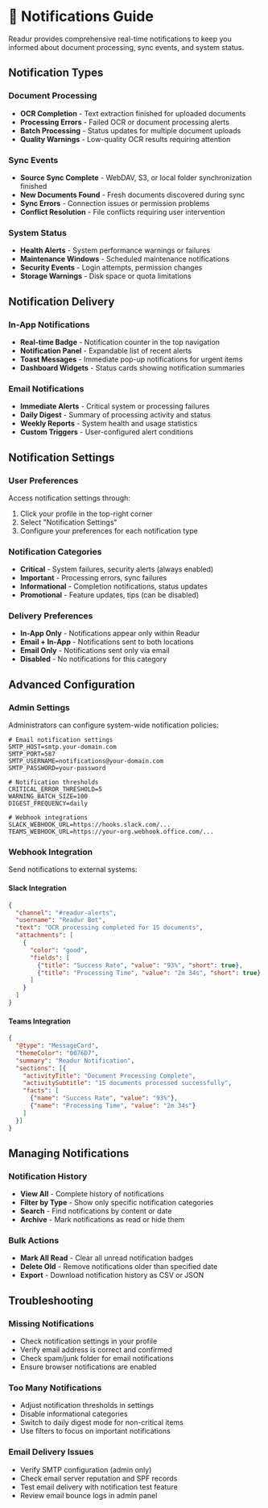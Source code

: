 # 🔔 Notifications Guide

Readur provides comprehensive real-time notifications to keep you informed about document processing, sync events, and system status.

## Notification Types

### Document Processing
- **OCR Completion** - Text extraction finished for uploaded documents
- **Processing Errors** - Failed OCR or document processing alerts
- **Batch Processing** - Status updates for multiple document uploads
- **Quality Warnings** - Low-quality OCR results requiring attention

### Sync Events
- **Source Sync Complete** - WebDAV, S3, or local folder synchronization finished
- **New Documents Found** - Fresh documents discovered during sync
- **Sync Errors** - Connection issues or permission problems
- **Conflict Resolution** - File conflicts requiring user intervention

### System Status
- **Health Alerts** - System performance warnings or failures
- **Maintenance Windows** - Scheduled maintenance notifications
- **Security Events** - Login attempts, permission changes
- **Storage Warnings** - Disk space or quota limitations

## Notification Delivery

### In-App Notifications
- **Real-time Badge** - Notification counter in the top navigation
- **Notification Panel** - Expandable list of recent alerts
- **Toast Messages** - Immediate pop-up notifications for urgent items
- **Dashboard Widgets** - Status cards showing notification summaries

### Email Notifications
- **Immediate Alerts** - Critical system or processing failures
- **Daily Digest** - Summary of processing activity and status
- **Weekly Reports** - System health and usage statistics
- **Custom Triggers** - User-configured alert conditions

## Notification Settings

### User Preferences
Access notification settings through:
1. Click your profile in the top-right corner
2. Select "Notification Settings"
3. Configure your preferences for each notification type

### Notification Categories
- **Critical** - System failures, security alerts (always enabled)
- **Important** - Processing errors, sync failures
- **Informational** - Completion notifications, status updates
- **Promotional** - Feature updates, tips (can be disabled)

### Delivery Preferences
- **In-App Only** - Notifications appear only within Readur
- **Email + In-App** - Notifications sent to both locations
- **Email Only** - Notifications sent only via email
- **Disabled** - No notifications for this category

## Advanced Configuration

### Admin Settings
Administrators can configure system-wide notification policies:

```env
# Email notification settings
SMTP_HOST=smtp.your-domain.com
SMTP_PORT=587
SMTP_USERNAME=notifications@your-domain.com
SMTP_PASSWORD=your-password

# Notification thresholds
CRITICAL_ERROR_THRESHOLD=5
WARNING_BATCH_SIZE=100
DIGEST_FREQUENCY=daily

# Webhook integrations
SLACK_WEBHOOK_URL=https://hooks.slack.com/...
TEAMS_WEBHOOK_URL=https://your-org.webhook.office.com/...
```

### Webhook Integration
Send notifications to external systems:

#### Slack Integration
```json
{
  "channel": "#readur-alerts",
  "username": "Readur Bot",
  "text": "OCR processing completed for 15 documents",
  "attachments": [
    {
      "color": "good",
      "fields": [
        {"title": "Success Rate", "value": "93%", "short": true},
        {"title": "Processing Time", "value": "2m 34s", "short": true}
      ]
    }
  ]
}
```

#### Teams Integration
```json
{
  "@type": "MessageCard",
  "themeColor": "0076D7",
  "summary": "Readur Notification",
  "sections": [{
    "activityTitle": "Document Processing Complete",
    "activitySubtitle": "15 documents processed successfully",
    "facts": [
      {"name": "Success Rate", "value": "93%"},
      {"name": "Processing Time", "value": "2m 34s"}
    ]
  }]
}
```

## Managing Notifications

### Notification History
- **View All** - Complete history of notifications
- **Filter by Type** - Show only specific notification categories
- **Search** - Find notifications by content or date
- **Archive** - Mark notifications as read or hide them

### Bulk Actions
- **Mark All Read** - Clear all unread notification badges
- **Delete Old** - Remove notifications older than specified date
- **Export** - Download notification history as CSV or JSON

## Troubleshooting

### Missing Notifications
- Check notification settings in your profile
- Verify email address is correct and confirmed
- Check spam/junk folder for email notifications
- Ensure browser notifications are enabled

### Too Many Notifications
- Adjust notification thresholds in settings
- Disable informational categories
- Switch to daily digest mode for non-critical items
- Use filters to focus on important notifications

### Email Delivery Issues
- Verify SMTP configuration (admin only)
- Check email server reputation and SPF records
- Test email delivery with notification test feature
- Review email bounce logs in admin panel